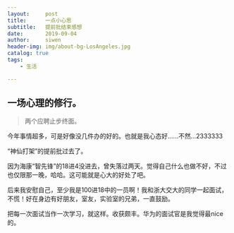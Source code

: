 ```yaml
---
layout:     post
title:      一点小心思
subtitle:   提前批结束感想
date:       2019-09-04
author:     siwen
header-img: img/about-bg-LosAngeles.jpg
catalog: true
tags:
    - 生活

---
```



## 一场心理的修行。
> 两个应聘止步终面。
 
  今年事情超多，可是好像没几件办的好的。也就是我心态好......不然...2333333
  

  “神仙打架”的提前批过去了。

  因为海康“智先锋”的18进4没进去，曾失落过两天。觉得自己什么也做不好，不过也仅限那一晚，哈哈。这可能就是心大的好处了吧。

  后来我安慰自己，至少我是100进18中的一员啊！我和浙大交大的同学一起面试，不慌！好在身边有好朋友，室友，实验室的兄弟，一直鼓励。

  把每一次面试当作一次学习，就这样。收获颇丰。华为的面试官是我觉得最nice的。
  



 

  
   
   
  

